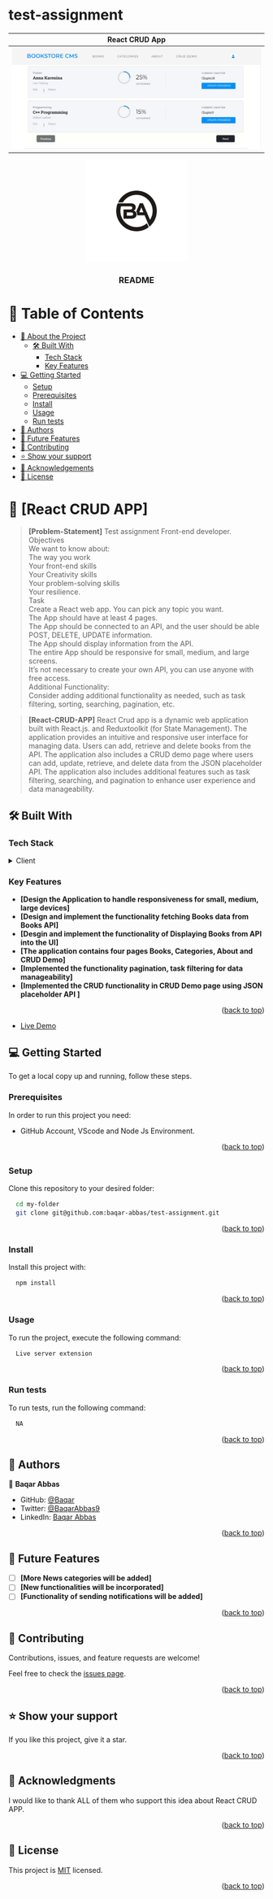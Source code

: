 # test-assignment

| React CRUD App |
|---------------------------------------|
|![image](/images/bookstore.JPG)|

<div align="center">

  <img src="/images/logo.webp" alt="logo" width="200"  height="auto" />
  <br/>

  <h3><b>README</b></h3>

</div>


<a name="readme-top"></a>

<!-- TABLE OF CONTENTS -->

# 📗 Table of Contents

- [📖 About the Project](#about-project)
  - [🛠 Built With](#built-with)
    - [Tech Stack](#tech-stack)
    - [Key Features](#key-features)
- [💻 Getting Started](#getting-started)
  - [Setup](#setup)
  - [Prerequisites](#prerequisites)
  - [Install](#install)
  - [Usage](#usage)
  - [Run tests](#run-tests)
- [👥 Authors](#authors)
- [🔭 Future Features](#future-features)
- [🤝 Contributing](#contributing)
- [⭐️ Show your support](#support)
- [🙏 Acknowledgements](#acknowledgements)
- [📝 License](#license)

<!-- PROJECT DESCRIPTION -->

# 📖 [React CRUD APP] <a name="about-project"></a>

> **[Problem-Statement]** Test assignment Front-end developer. Objectives <br/>
We want to know about: <br/>
The way you work <br/>
Your front-end skills <br/>
Your Creativity skills <br/>
Your problem-solving skills <br/>
Your resilience. <br/>
Task <br/>
Create a React web app. You can pick any topic you want. <br/>
The App should have at least 4 pages.<br/>
The App should be connected to an API, and the user should be able POST, DELETE, UPDATE information.<br/>
The App should display information from the API.<br/>
The entire App should be responsive for small, medium, and large screens.<br/>
It’s not necessary to create your own API, you can use anyone with free access.<br/>
Additional Functionality:<br/>
Consider adding additional functionality as needed, such as task filtering, sorting, searching, pagination, etc.

> **[React-CRUD-APP]** React Crud app is a dynamic web application built with React.js. and Reduxtoolkit (for State Management). The application provides an intuitive and responsive user interface for managing data. Users can add, retrieve and delete books from the API. The application also includes a CRUD demo page where users can add, update, retrieve, and delete data from the JSON placeholder API. The application also includes additional features such as task filtering, searching, and pagination to enhance user experience and data manageability.  

## 🛠 Built With <a name="built-with"></a>

### Tech Stack <a name="tech-stack"></a>

<details>
  <summary>Client</summary>
  <ul>
    <li><a href="https://www.w3schools.com/react/default.asp">REACT</a></li>
    <li><a href="https://www.w3schools.com/bootstrap/bootstrap_ver.asp">BOOTSTRAP</a></li>
    <li><a href="https://www.w3schools.com/css/default.asp">CSS</a></li>
    <li><a href="https://developer.mozilla.org/en-US/docs/Web/JavaScript">JavaScript</a></li>
  </ul>
</details>

<!-- Features -->

### Key Features <a name="key-features"></a>

- **[Design the Application to handle responsiveness for small, medium, large devices]**
- **[Design and implement the functionality fetching Books data from Books API]**
- **[Desgin and implement the functionality of Displaying Books from API into the UI]**
- **[The application contains four pages Books, Categories, About and CRUD Demo]**
- **[Implemented the functionality pagination, task filtering for data manageability]**
- **[Implemented the CRUD functionality in CRUD Demo page using JSON placeholder API ]**

<p align="right">(<a href="#readme-top">back to top</a>)</p>

- [Live Demo](https://66085a00b60484d748712a61--fluffy-cajeta-1ddc20.netlify.app/)

<!-- GETTING STARTED -->

## 💻 Getting Started <a name="getting-started"></a>

To get a local copy up and running, follow these steps.

### Prerequisites

In order to run this project you need:
- GitHub Account, VScode and Node Js Environment.

<p align="right">(<a href="#readme-top">back to top</a>)</p>

##

### Setup

Clone this repository to your desired folder:

```sh
  cd my-folder
  git clone git@github.com:baqar-abbas/test-assignment.git
```
<p align="right">(<a href="#readme-top">back to top</a>)</p>

### Install

Install this project with:

```sh
  npm install
```
<p align="right">(<a href="#readme-top">back to top</a>)</p>

### Usage

To run the project, execute the following command:

```sh
  Live server extension
```
<p align="right">(<a href="#readme-top">back to top</a>)</p>

### Run tests

To run tests, run the following command:

```sh
  NA
```
<p align="right">(<a href="#readme-top">back to top</a>)</p>

<!-- AUTHORS -->

## 👥 Authors <a name="authors"></a>

👤 **Baqar Abbas**

- GitHub: [@Baqar](https://github.com/baqar-abbas)
- Twitter: [@BaqarAbbas9](https://twitter.com/BaqarAbbas9)
- LinkedIn: [Baqar Abbas](https://www.linkedin.com/in/baqar-abbas/)

<p align="right">(<a href="#readme-top">back to top</a>)</p>

<!-- FUTURE FEATURES -->

## 🔭 Future Features <a name="future-features"></a>
- [ ] **[More News categories will be added]**
- [ ] **[New functionalities will be incorporated]**
- [ ] **[Functionality of sending notifications will be added]**

<p align="right">(<a href="#readme-top">back to top</a>)</p>

<!-- CONTRIBUTING -->

## 🤝 Contributing <a name="contributing"></a>

  Contributions, issues, and feature requests are welcome!

  Feel free to check the [issues page](https://github.com/baqar-abbas/portfolio-redefine/issues/new).

<p align="right">(<a href="#readme-top">back to top</a>)</p>

<!-- SUPPORT -->

## ⭐️ Show your support <a name="support"></a>

  If you like this project, give it a star.

<p align="right">(<a href="#readme-top">back to top</a>)</p>

<!-- ACKNOWLEDGEMENTS -->

## 🙏 Acknowledgments <a name="acknowledgements"></a>

 I would like to thank ALL of them who support this idea about React CRUD APP.

<p align="right">(<a href="#readme-top">back to top</a>)</p>


## 📝 License <a name="license"></a>

This project is [MIT](./LICENSE) licensed.

<p align="right">(<a href="#readme-top">back to top</a>)</p>


